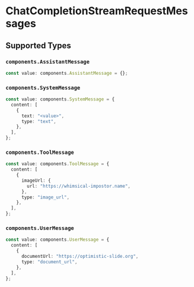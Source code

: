 # ChatCompletionStreamRequestMessages


## Supported Types

### `components.AssistantMessage`

```typescript
const value: components.AssistantMessage = {};
```

### `components.SystemMessage`

```typescript
const value: components.SystemMessage = {
  content: [
    {
      text: "<value>",
      type: "text",
    },
  ],
};
```

### `components.ToolMessage`

```typescript
const value: components.ToolMessage = {
  content: [
    {
      imageUrl: {
        url: "https://whimsical-impostor.name",
      },
      type: "image_url",
    },
  ],
};
```

### `components.UserMessage`

```typescript
const value: components.UserMessage = {
  content: [
    {
      documentUrl: "https://optimistic-slide.org",
      type: "document_url",
    },
  ],
};
```

